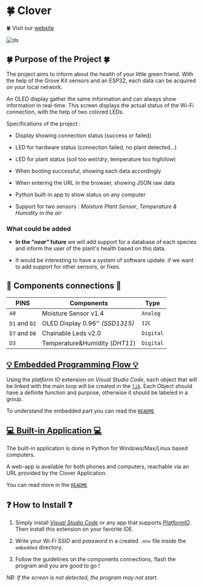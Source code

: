 # 🍀 Clover

🍀 Visit our [website](https://www.clover.ovh/)

<img src="http://share.etheryo.fr/INSA/4096-3072-max.jpg" title="" alt="ds" data-align="center" max-width="500">

## 🍀 Purpose of the Project 🍀

The project aims to inform about the health of your little green friend. With the help of the Grove Kit sensors and an ESP32, each data can be acquired on your local network.

An OLED display gather the same information and can always show information in real-time. This screen displays the actual status of the Wi-Fi connection, with the help of  two colored LEDs.

Specifications of the project :

- Display showing connection status (success or failed)

- LED for hardware status (connection failed, no plant detected...)

- LED for plant status (soil too *wet*/*dry*, temperature too *high*/*low*)

- When booting successful, showing each data accordingly

- When entering the URL in the browser, showing JSON raw data

- Python built-in app to show status on any computer

- Support for two sensors : *Moisture Plant Sensor*, *Temperature & Humidity in the air*

### What could be added

- **In the *"near"* future** we will add support for a database of each species and inform the user of the plant's health based on this data.

- It would be interesting to have a system of software update. if we want to add support for other sensors, or fixes.

## 🔌 Components connections 🔌

| PINS          | Components                      | Type      |
| ------------- | ------------------------------- | --------- |
| `A0`          | Moisture Sensor v1.4            | `Analog`  |
| `D1` and `D2` | OLED Display 0.96'' *(SSD1315)* | `I2C`     |
| `D7` and `D8` | Chainable Leds v2.0             | `Digital` |
| `D3`          | Temperature&Humidity (*DHT11*)  | `Digital` |

## [💡 Embedded Programming Flow 💡](embedded)

Using the *platform IO* extension on *Visual Studio Code*, each object that will be linked with the main loop will be created in the [`lib`](embedded/lib/). Each Object should have a definite function and purpose, otherwise it should be labeled in a group.

To understand the embedded part you can read the [`README`](embedded) 

## [💻 Built-in Application 💻](app)

The built-in application is done in Python for Windows/Max/Linux based computers.

A web-app is available for both phones and computers, reachable via an URL provided by the Clover Application.

You can read more in the  [`README`](app)

## ❓ How to Install ❓

1. Simply install [*Visual Studio Code*](https://code.visualstudio.com/Download) or any app that supports [*PlatformIO*](https://platformio.org/). Then install this extension on your favorite IDE.

2. Write your Wi-Fi *SSID* and *password* in a created `.env` file inside the `embedded` directory.

3. Follow the guidelines on the components connections, flash the program and you are good to go !

*NB: If the screen is not detected, the program may not start.*
